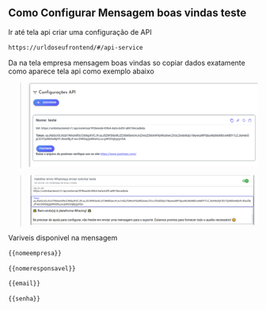 ## Como Configurar Mensagem boas vindas teste

Ir até tela api criar uma configuração de API

```bash
https://urldoseufrontend/#/api-service
```

Da na tela empresa mensagem boas vindas so copiar dados exatamente como aparece tela api como exemplo abaixo


>![print](telaapi.png)

>![print](telaempresas.png)

Variveis disponivel na mensagem


```bash
{{nomeempresa}}
```

```bash
{{nomeresponsavel}}
```

```bash
{{email}}
```

```bash
{{senha}}
```